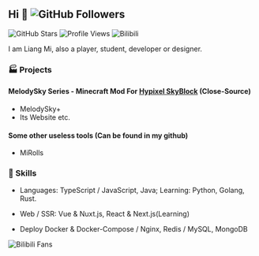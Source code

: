 ## Hi 🙋 ![GitHub Followers](https://img.shields.io/github/followers/liangmiQwQ?label=Follow%20%40liangmiQwQ&style=social)

![GitHub Stars](https://img.shields.io/github/stars/liangmiQwQ?label=Stars&style=social)
![Profile Views](https://komarev.com/ghpvc/?username=liangmiQwQ&label=Profile%20Views&color=blueviolet)
![Bilibili](https://img.shields.io/badge/B站-良米良米-FF69B4?style=flat&logo=bilibili&logoColor=white)

I am Liang Mi, also a player, student, developer or designer.

### 🏭 Projects

#### MelodySky Series - Minecraft Mod For [Hypixel SkyBlock](https://hypixel.net/categories/skyblock.194/) (Close-Source)

- MelodySky+
- Its Website
  etc.

#### Some other useless tools (Can be found in my github)

- MiRolls

### 🔪 Skills

- Languages:
  TypeScript / JavaScript, Java; Learning: Python, Golang, Rust.

- Web / SSR:
  Vue & Nuxt.js, React & Next.js(Learning)

- Deploy
  Docker & Docker-Compose / Nginx, Redis / MySQL, MongoDB

![Bilibili Fans](https://img.shields.io/badge/dynamic/json?url=https%3A%2F%2Fapi.spencerwoo.com%2Fsubstats%2F%3Fsource%3Dbilibili%26queryKey%3D1964165864&query=%24.data.totalSubs&label=B站粉丝&color=FE7398&logo=bilibili&logoColor=white)

